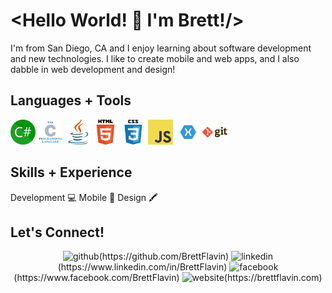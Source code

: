 # <Hello World! 👋 I'm Brett!/>

I'm from San Diego, CA and I enjoy learning about software development and new technologies. I like to create mobile and web apps, and I also dabble in web development and design! 


## Languages + Tools
<img src='https://raw.githubusercontent.com/github/explore/80688e429a7d4ef2fca1e82350fe8e3517d3494d/topics/csharp/csharp.png' alt='c-sharp' height='40'> <img src='https://raw.githubusercontent.com/github/explore/80688e429a7d4ef2fca1e82350fe8e3517d3494d/topics/c/c.png' alt='c' height='40'> <img src='https://raw.githubusercontent.com/github/explore/80688e429a7d4ef2fca1e82350fe8e3517d3494d/topics/java/java.png' alt='java' height='40'> <img src='https://raw.githubusercontent.com/github/explore/80688e429a7d4ef2fca1e82350fe8e3517d3494d/topics/html/html.png' alt='html' height='40'> <img src='https://raw.githubusercontent.com/github/explore/80688e429a7d4ef2fca1e82350fe8e3517d3494d/topics/css/css.png' alt='css' height='40'> <img src='https://raw.githubusercontent.com/github/explore/80688e429a7d4ef2fca1e82350fe8e3517d3494d/topics/javascript/javascript.png' alt='javascript' height='40'> <img src='https://raw.githubusercontent.com/github/explore/80688e429a7d4ef2fca1e82350fe8e3517d3494d/topics/xamarin/xamarin.png' alt='xamarin.forms' height='40'> <img src='https://raw.githubusercontent.com/github/explore/80688e429a7d4ef2fca1e82350fe8e3517d3494d/topics/git/git.png' alt="git" height='40'>


## Skills + Experience
Development 💻  Mobile 📱  Design 🖍


## Let's Connect!
<p align="center">
  <img src='https://cdn.jsdelivr.net/npm/simple-icons@3.0.1/icons/github.svg' alt='github' height='30'>(https://github.com/BrettFlavin)
  <img src='https://cdn.jsdelivr.net/npm/simple-icons@3.0.1/icons/linkedin.svg' alt='linkedin' height='30'>(https://www.linkedin.com/in/BrettFlavin)  
  <img src='https://cdn.jsdelivr.net/npm/simple-icons@3.0.1/icons/facebook.svg' alt='facebook' height='30'>(https://www.facebook.com/BrettFlavin)  
  <img src='https://cdn.jsdelivr.net/npm/simple-icons@3.0.1/icons/icloud.svg' alt='website' height='30'>(https://brettflavin.com) 
</p>
